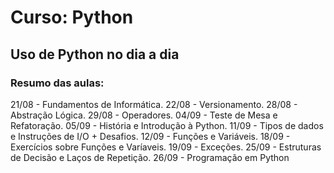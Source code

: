<h1>Curso: Python</h1>
<h2>Uso de Python no dia a dia</h2>
<h3>Resumo das aulas:</h3>
<h7>21/08 - Fundamentos de Informática.</h7> 
<h7>22/08 - Versionamento.</h7>
<h7>28/08 - Abstração Lógica.</h7>
<h7>29/08 - Operadores.</h7>
<h7>04/09 - Teste de Mesa e Refatoração.</h7>
<h7>05/09 - História e Introdução à Python.</h7>
<h7>11/09 - Tipos de dados e Instruções de I/O + Desafios.</h7>
<h7>12/09 - Funções e Variáveis.</h7>
<h7>18/09 - Exercícios sobre Funções e Varíaveis.</h7>
<h7>19/09 - Exceções.</h7>
<h7>25/09 - Estruturas de Decisão e Laços de Repetição.</h7>
<h7>26/09 - Programação em Python</h7>


